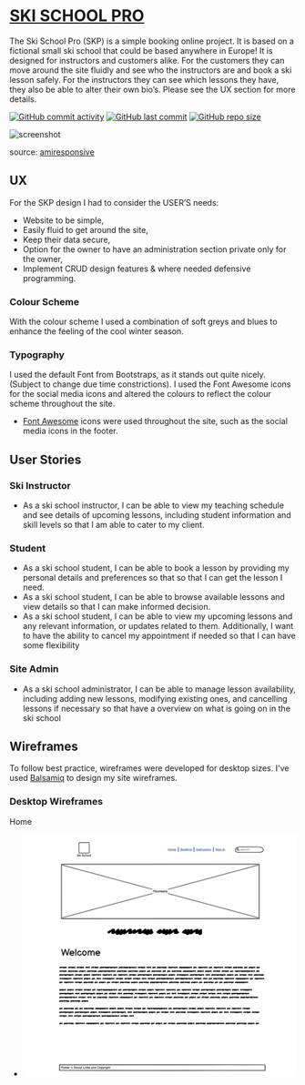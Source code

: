 # [SKI SCHOOL PRO](https://ski-school-pro-2-4db020aae0bc.herokuapp.com)

The Ski School Pro (SKP) is a simple booking online project. It is based on a fictional small ski school that could be based anywhere in Europe! It is designed for instructors and customers alike. For the customers they can move around the site fluidly and see who the instructors are and book a ski lesson safely. For the instructors they can see which lessons they have, they also be able to alter their own bio’s. Please see the UX section for more details.

[![GitHub commit activity](https://img.shields.io/github/commit-activity/t/Stocks84/ski-school-pro)](https://github.com/Stocks84/ski-school-pro/commits/main)
[![GitHub last commit](https://img.shields.io/github/last-commit/Stocks84/ski-school-pro)](https://github.com/Stocks84/ski-school-pro/commits/main)
[![GitHub repo size](https://img.shields.io/github/repo-size/Stocks84/ski-school-pro)](https://github.com/Stocks84/ski-school-pro)

![screenshot](documentation/mockup.png)

source: [amiresponsive](https://ui.dev/amiresponsive?url=https://ski-school-pro-2-4db020aae0bc.herokuapp.com)

## UX

For the SKP design I had to consider the USER’S needs:
-	Website to be simple,
-	Easily fluid to get around the site,
-	Keep their data secure,
-	Option for the owner to have an administration section private only for the owner,
-	Implement CRUD design features & where needed defensive programming.


### Colour Scheme

With the colour scheme I used a combination of soft greys and blues to enhance the feeling of the cool winter season.

### Typography

I used the default Font from Bootstraps, as it stands out quite nicely. (Subject to change due time constrictions). I used the Font Awesome icons for the social media icons and altered the colours to reflect the colour scheme throughout the site. 

- [Font Awesome](https://fontawesome.com) icons were used throughout the site, such as the social media icons in the footer.

## User Stories


### Ski Instructor

-	As a ski school instructor, I can be able to view my teaching schedule and see details of upcoming lessons, including student information and skill levels so that I am able to cater to my client.

### Student

-	As a ski school student, I can be able to book a lesson by providing my personal details and preferences so that so that I can get the lesson I need.
-	As a ski school student, I can be able to browse available lessons and view details so that I can make informed decision.
-	As a ski school student, I can be able to view my upcoming lessons and any relevant information, or updates related to them. Additionally, I want to have the ability to cancel my appointment if needed so that I can have some flexibility

### Site Admin

-	As a ski school administrator, I can be able to manage lesson availability, including adding new lessons, modifying existing ones, and cancelling lessons if necessary so that have a overview on what is going on in the ski school

## Wireframes

To follow best practice, wireframes were developed for desktop sizes.
I've used [Balsamiq](https://balsamiq.com/wireframes) to design my site wireframes.

### Desktop Wireframes

Home
  - ![screenshot](documentation/wireframes/desktop-home.png)

